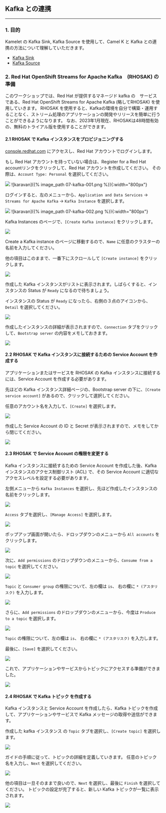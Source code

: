 ## Kafka との連携
---

### 1. 目的

Kamelet の Kafka Sink, Kafka Source を使用して、Camel K と Kafka との連携の方法について理解していただきます。

* [Kafka Sink](https://camel.apache.org/camel-kamelets/0.9.x/kafka-sink.html)
* [Kafka Source](https://camel.apache.org/camel-kamelets/0.9.x/kafka-source.html)

### 2. Red Hat OpenShift Streams for Apache Kafka　(RHOSAK) の準備

このワークショップでは、Red Hat が提供するマネージド kafka の　サービスである、Red Hat OpenShift Streams for Apache Kafka (略してRHOSAK) を使用していきます。
RHOSAK を使用すると、Kafkaの環境を自分で構築・運用することなく、ストリーム処理のアプリケーションの開発やリリースを簡単に行うことができるようになります。
なお、2023年1月現在、RHOSAKは48時間有効の、無料のトライアル版を使用することができます。

#### 2.1 RHOSAK で Kafka インスタンスをプロビジョニングする

[console.redhat.com](https://console.redhat.com/) にアクセスし、Red Hat アカウントでログインします。

もし Red Hat アカウントを持っていない場合は、Register for a Red Hat accountリンクをクリックして、Red Hat アカウントを作成してください。
その際は、`Account Type: Personal` を選択してください。

![](images/07-kafka-001.png)
![karavan]({% image_path 07-kafka-001.png %}){:width="800px"}

ログインすると、左のメニューから、`Application and Data Services` -> `Streams for Apache Kafka` -> `Kafka Instance` を選択します。

![](images/07-kafka-002.png)
![karavan]({% image_path 07-kafka-002.png %}){:width="800px"}

Kafka Instances のページで、`[Create Kafka instance]` をクリックします。

![](images/07-kafka-003.png)

Create a Kafka instance のページに移動するので、`Name` に任意のクラスターの名前を入力してください。

他の項目はこのままで、一番下にスクロールして `[Create instance]` をクリックします。

![](images/07-kafka-004.png)

作成した Kafka インスタンスがリストに表示されます。しばらくすると、インスタンスの Status が `Ready` になるので待ちましょう。

インスタンスの Status が `Ready` になったら、右側の３点のアイコンから、`Detail` を選択してください。

![](images/07-kafka-005.png)

作成したインスタンスの詳細が表示されますので、`Connection` タブをクリックして、`Bootstrap server` の内容をメモしておきます。

![](images/07-kafka-006.png)

#### 2.2 RHOSAK で Kafka インスタンスに接続するための Service Account を作成する

アプリケーションまたはサービスを RHOSAK の Kafka インスタンスに接続するには、Service Account を作成する必要があります。

先ほどの Kafka インスタンス詳細ページの、Bootstrap server の下に、`[Create service account]` があるので、クリックして選択してください。

任意のアカウント名を入力して、`[Create]` を選択します。

![](images/07-kafka-007.png)

作成した Service Account の ID と Secret が表示されますので、メモをしてから閉じてください。

![](images/07-kafka-008.png)

#### 2.3 RHOSAK で Service Account の権限を変更する

Kafka インスタンスに接続するための Service Account を作成した後、Kafka インスタンスのアクセス制御リスト (ACL) で、その Service Account に適切なアクセスレベルを設定する必要があります。

左側メニューから `Kafka Instances` を選択し、先ほど作成したインスタンスの名前をクリックします。

![](images/07-kafka-009.png)

`Access` タブを選択し、`[Manage Access]` を選択します。

![](images/07-kafka-010.png)

ポップアップ画面が開いたら、ドロップダウンのメニューから `All accounts` をクリックします。

![](images/07-kafka-011.png)

次に、`Add permissions` のドロップダウンのメニューから、`Consume from a topic` を選択してください。

![](images/07-kafka-012.png)

`Topic` と `Consumer group` の権限について、左の欄は `is`、 右の欄に `* (アスタリスク)` を入力します。 

![](images/07-kafka-013.png)

さらに、`Add permissions` のドロップダウンのメニューから、今度は `Produce to a topic` を選択します。

![](images/07-kafka-014.png)

`Topic` の権限について、左の欄は `is`、 右の欄に `* (アスタリスク)` を入力します。 

最後に、`[Save]` を選択してください。

![](images/07-kafka-015.png)

これで、アプリケーションやサービスからトピックにアクセスする準備ができました。

![](images/07-kafka-016.png)

#### 2.4 RHOSAK で Kafka トピック を作成する

Kafka インスタンスと Service Account を作成したら、Kafka トピックを作成して、アプリケーションやサービスで Kafka メッセージの取得や送信ができます。

作成した kafka インスタンス の `Topic` タブを選択し、`[Create topic]` を選択します。

![](images/07-kafka-017.png)

ガイドの手順に従って、トピックの詳細を定義していきます。
任意のトピック名を入力し、`Next` を選択してください。

![](images/07-kafka-018.png)

他の項目は一旦そのままで良いので、`Next` を選択し、最後に `Finish` を選択してください。
トピックの設定が完了すると、新しい Kafka トピックが一覧に表示されます。

![](images/07-kafka-019.png)


